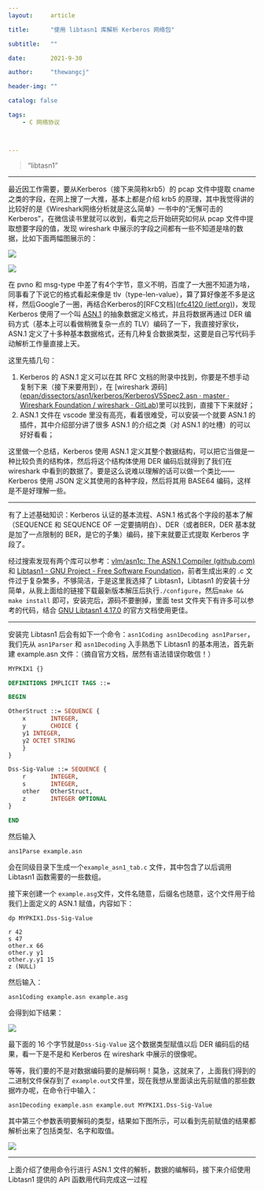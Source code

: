 ```yaml
---
layout:     article

title:      "使用 libtasn1 库解析 Kerberos 网络包"

subtitle:   ""

date:       2021-9-30

author:     "thewangcj"

header-img: ""

catalog: false

tags:
    - C 网络协议



---
```


> “libtasn1”

------

<!--more-->

最近因工作需要，要从Kerberos（接下来简称krb5）的 pcap 文件中提取 cname 之类的字段，在网上搜了一大推，基本上都是介绍 krb5 的原理，其中我觉得讲的比较好的是《Wireshark网络分析就是这么简单》一书中的“无懈可击的Kerberos”，在微信读书里就可以收到，看完之后开始研究如何从 pcap 文件中提取想要字段的值，发现 wireshark 中展示的字段之间都有一些不知道是啥的数据，比如下面两幅图展示的：

![](C:\Users\wang.changjie\Documents\code\thewangcj.github.io\_posts\2021-9-3-libtasn1\pvno.png)

![](C:\Users\wang.changjie\Documents\code\thewangcj.github.io\_posts\2021-9-3-libtasn1\msg_type.png)

在 pvno 和 msg-type 中差了有4个字节，意义不明，百度了一大圈不知道为啥，同事看了下说它的格式看起来像是 tlv（type-len-value），算了算好像差不多是这样，然后Google了一圈，再结合Kerberos的[RFC文档]([rfc4120 (ietf.org)](https://datatracker.ietf.org/doc/html/draft-ietf-krb-wg-kerberos-clarifications-07))，发现Kerberos 使用了一个叫 [ASN.1](https://www.jianshu.com/p/3f094da4c2e6) 的抽象数据定义格式，并且将数据再通过 DER 编码方式（基本上可以看做稍微复杂一点的 TLV）编码了一下，我直接好家伙，ASN.1 定义了十多种基本数据格式，还有几种复合数据类型，这要是自己写代码手动解析工作量直接上天。

这里先插几句：

1. Kerberos 的 ASN.1 定义可以在其 RFC 文档的附录中找到，你要是不想手动复制下来（接下来要用到），在 [wireshark 源码]([epan/dissectors/asn1/kerberos/KerberosV5Spec2.asn · master · Wireshark Foundation / wireshark · GitLab](https://gitlab.com/wireshark/wireshark/-/blob/master/epan/dissectors/asn1/kerberos/KerberosV5Spec2.asn))里可以找到，直接下下来就好；
2. ASN.1 文件在 vscode 里没有高亮，看着很难受，可以安装一个就要 ASN.1 的插件，其中介绍部分讲了很多 ASN.1 的介绍之类（对 ASN.1 的吐槽）的可以好好看看；

这里做一个总结，Kerberos 使用  ASN.1 定义其整个数据结构，可以把它当做是一种比较负责的结构体，然后将这个结构体使用 DER 编码后就得到了我们在 wireshark 中看到的数据了。要是这么说难以理解的话可以做一个类比——Kerberos 使用 JSON 定义其使用的各种字段，然后将其用 BASE64 编码，这样是不是好理解一些。

---

有了上述基础知识：Kerberos 认证的基本流程、ASN.1 格式各个字段的基本了解（SEQUENCE  和 SEQUENCE OF 一定要搞明白）、DER（或者BER，DER 基本就是加了一点限制的 BER，是它的子集）编码，接下来就要正式提取 Kerberos 字段了。

经过搜索发现有两个库可以参考：[vlm/asn1c: The ASN.1 Compiler (github.com)](https://github.com/vlm/asn1c) 和 [Libtasn1 - GNU Project - Free Software Foundation](https://www.gnu.org/software/libtasn1/)，前者生成出来的 .c 文件过于复杂繁多，不够简洁，于是这里我选择了 Libtasn1，Libtasn1 的安装十分简单，从我上面给的链接下载最新版本解压后执行`./configure`，然后`make && make install` 即可，安装完后，源码不要删掉，里面 test 文件夹下有许多可以参考的代码，结合 [GNU Libtasn1 4.17.0](https://www.gnu.org/software/libtasn1/manual/libtasn1.html) 的官方文档使用更佳。

---

安装完 Libtasn1 后会有如下一个命令：`asn1Coding asn1Decoding asn1Parser`，我们先从 `asn1Parser` 和 `asn1Decoding` 入手熟悉下 Libtasn1 的基本用法，首先新建 example.asn 文件：（摘自官方文档，居然有语法错误你敢信！）

```ASN.1
MYPKIX1 {}

DEFINITIONS IMPLICIT TAGS ::=

BEGIN

OtherStruct ::= SEQUENCE {
    x       INTEGER,
    y       CHOICE {
    y1 INTEGER,
    y2 OCTET STRING
    }
}

Dss-Sig-Value ::= SEQUENCE {
    r       INTEGER,
    s       INTEGER,
    other   OtherStruct,
    z       INTEGER OPTIONAL
}

END
```

然后输入

```shell
ans1Parse example.asn
```

会在同级目录下生成一个`example_asn1_tab.c` 文件，其中包含了以后调用 Libtasn1 函数需要的一些数组。

接下来创建一个 `example.asg`文件，文件名随意，后缀名也随意，这个文件用于给我们上面定义的 ASN.1 赋值，内容如下：

```
dp MYPKIX1.Dss-Sig-Value

r 42
s 47
other.x 66
other.y y1
other.y.y1 15
z (NULL)
```

然后输入：

```
asn1Coding example.asn example.asg
```

会得到如下结果：

![](C:\Users\wang.changjie\Documents\code\thewangcj.github.io\_posts\2021-9-3-libtasn1\example_asn1Coding.png)

最下面的 16 个字节就是`Dss-Sig-Value` 这个数据类型赋值以后 DER 编码后的结果，看一下是不是和 Kerberos 在 wireshark 中展示的很像呢。

等等，我们要的不是对数据编码要的是解码啊！莫急，这就来了，上面我们得到的二进制文件保存到了 `example.out`文件里，现在我想从里面读出先前赋值的那些数据咋办呢，在命令行中输入：

```
asn1Decoding example.asn example.out MYPKIX1.Dss-Sig-Value
```

其中第三个参数表明要解码的类型，结果如下图所示，可以看到先前赋值的结果都解析出来了包括类型、名字和取值。

![](C:\Users\wang.changjie\Documents\code\thewangcj.github.io\_posts\2021-9-3-libtasn1\asn1Decoding.png)

---

上面介绍了使用命令行进行 ASN.1 文件的解析，数据的编解码，接下来介绍使用 Libtasn1 提供的 API 函数用代码完成这一过程